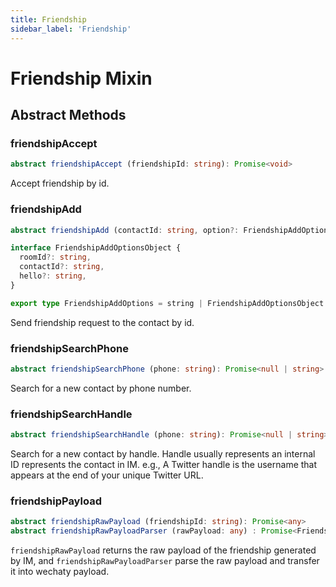 ```yaml
---
title: Friendship
sidebar_label: 'Friendship'
---
```


# Friendship Mixin

## Abstract Methods

### friendshipAccept

```ts
abstract friendshipAccept (friendshipId: string): Promise<void>
```

Accept friendship by id.

### friendshipAdd

```ts
abstract friendshipAdd (contactId: string, option?: FriendshipAddOptions): Promise<void>
```

```ts
interface FriendshipAddOptionsObject {
  roomId?: string,
  contactId?: string,
  hello?: string,
}

export type FriendshipAddOptions = string | FriendshipAddOptionsObject
```

Send friendship request to the contact by id.

### friendshipSearchPhone

```ts
abstract friendshipSearchPhone (phone: string): Promise<null | string>
```

Search for a new contact by phone number.

### friendshipSearchHandle

```ts
abstract friendshipSearchHandle (phone: string): Promise<null | string>
```

Search for a new contact by handle. Handle usually represents an internal ID represents the contact in IM. e.g., A Twitter handle is the username that appears at the end of your unique Twitter URL.

### friendshipPayload

```ts
abstract friendshipRawPayload (friendshipId: string): Promise<any>
abstract friendshipRawPayloadParser (rawPayload: any) : Promise<FriendshipPayload>
```

```friendshipRawPayload``` returns the raw payload of the friendship generated by IM, and ```friendshipRawPayloadParser``` parse the raw payload and transfer it into wechaty payload.
